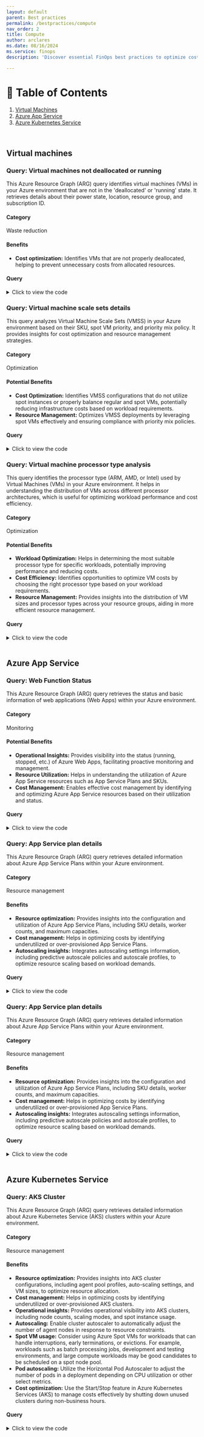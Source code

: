 ```yaml
---
layout: default
parent: Best practices
permalink: /bestpractices/compute
nav_order: 2
title: Compute
author: arclares
ms.date: 08/16/2024
ms.service: finops
description: 'Discover essential FinOps best practices to optimize cost efficiency and governance for your Azure resources.'

---
```


# 📇 Table of Contents

1. [Virtual Machines](#virtual-machines)
2. [Azure App Service](#azure-app-service)
3. [Azure Kubernetes Service](#azure-kubernetes-service)

<br>

## Virtual machines

### Query: Virtual machines not deallocated or running

This Azure Resource Graph (ARG) query identifies virtual machines (VMs) in your Azure environment that are not in the 'deallocated' or 'running' state. It retrieves details about their power state, location, resource group, and subscription ID.

#### Category

Waste reduction

#### Benefits

- **Cost optimization:** Identifies VMs that are not properly deallocated, helping to prevent unnecessary costs from allocated resources.

#### Query

<details>
  <summary>Click to view the code</summary>
  <div class="code-block">
    ```kql
    resources 
    | where type =~ 'microsoft.compute/virtualmachines' 
        and tostring(properties.extended.instanceView.powerState.displayStatus) != 'VM deallocated' 
        and tostring(properties.extended.instanceView.powerState.displayStatus) != 'VM running'
    | extend PowerState=tostring(properties.extended.instanceView.powerState.displayStatus)
    | extend VMLocation=location
    | extend resourceGroup=strcat('/subscriptions/',subscriptionId,'/resourceGroups/',resourceGroup)
    | order by id asc
    | project id, PowerState, VMLocation, resourceGroup, subscriptionId
```
  </div>
</details>

### Query: Virtual machine scale sets details

This query analyzes Virtual Machine Scale Sets (VMSS) in your Azure environment based on their SKU, spot VM priority, and priority mix policy. It provides insights for cost optimization and resource management strategies.

#### Category

Optimization

#### Potential Benefits

- **Cost Optimization:** Identifies VMSS configurations that do not utilize spot instances or properly balance regular and spot VMs, potentially reducing infrastructure costs based on workload requirements.
- **Resource Management:** Optimizes VMSS deployments by leveraging spot VMs effectively and ensuring compliance with priority mix policies.

#### Query

<details>
  <summary>Click to view the code</summary>
  <div class="code-block">
    ```kql
    resources
    | where type =~ 'microsoft.compute/virtualmachinescalesets'
    | extend SpotVMs=tostring(properties.virtualMachineProfile.priority)
    | extend SpotPriorityMix=tostring(properties.priorityMixPolicy)
    | extend SKU=tostring(sku.name)
    | extend resourceGroup=strcat('/subscriptions/',subscriptionId,'/resourceGroups/',resourceGroup)
    | project id, SKU, SpotVMs, SpotPriorityMix, subscriptionId, resourceGroup, location
    ```
  </div>
</details>

### Query: Virtual machine processor type analysis

This query identifies the processor type (ARM, AMD, or Intel) used by Virtual Machines (VMs) in your Azure environment. It helps in understanding the distribution of VMs across different processor architectures, which is useful for optimizing workload performance and cost efficiency.

#### Category

Optimization

#### Potential Benefits

- **Workload Optimization:** Helps in determining the most suitable processor type for specific workloads, potentially improving performance and reducing costs.
- **Cost Efficiency:** Identifies opportunities to optimize VM costs by choosing the right processor type based on your workload requirements.
- **Resource Management:** Provides insights into the distribution of VM sizes and processor types across your resource groups, aiding in more efficient resource management.

#### Query

<details>
  <summary>Click to view the code</summary>
  ```kql
  resources
  | where type == 'microsoft.compute/virtualmachines'
  | extend vmSize = properties.hardwareProfile.vmSize
  | extend processorType = case(
    // ARM Processors
    vmSize has "Epsv5" or vmSize has "Epdsv5" or vmSize has "Dpsv5" or vmSize has "Dpdsv", "ARM",
    // AMD Processors
    vmSize has "Standard_D2a" or vmSize has "Standard_D4a" or vmSize has "Standard_D8a" or vmSize has "Standard_D16a" or vmSize has "Standard_D32a" or vmSize has "Standard_D48a" or vmSize has "Standard_D64a" or vmSize has "Standard_D96a" or vmSize has "Standard_D2as" or vmSize has "Standard_D4as" or vmSize has "Standard_D8as" or vmSize has "Standard_D16as" or vmSize has "Standard_D32as" or vmSize has "Standard_D48as" or vmSize has "Standard_D64as" or vmSize has "Standard_D96as", "AMD",
    "Intel"
  )
  | project vmName = name, processorType, vmSize, resourceGroup
  ```
</details>

<br>

## Azure App Service

### Query: Web Function Status

This Azure Resource Graph (ARG) query retrieves the status and basic information of web applications (Web Apps) within your Azure environment.

#### Category

Monitoring

#### Potential Benefits

- **Operational Insights:** Provides visibility into the status (running, stopped, etc.) of Azure Web Apps, facilitating proactive monitoring and management.
- **Resource Utilization:** Helps in understanding the utilization of Azure App Service resources such as App Service Plans and SKUs.
- **Cost Management:** Enables effective cost management by identifying and optimizing Azure App Service resources based on their utilization and status.

#### Query

<details>
  <summary>Click to view the code</summary>
  <div class="code-block">
    <pre><code>resources
| where type =~ 'Microsoft.Web/sites'
| extend WebAppRG=resourceGroup, WebAppName=name, AppServicePlan=tostring(properties.serverFarmId), SKU=tostring(properties.sku), Type=kind, Status=tostring(properties.state), WebAppLocation=location, SubscriptionName=subscriptionId
| project id,WebAppName, Type, Status, WebAppLocation, AppServicePlan, WebAppRG,SubscriptionName
| order by id asc
</code></pre>
  </div>
</details>

### Query: App Service plan details

This Azure Resource Graph (ARG) query retrieves detailed information about Azure App Service Plans within your Azure environment.

#### Category

Resource management

#### Benefits

- **Resource optimization:** Provides insights into the configuration and utilization of Azure App Service Plans, including SKU details, worker counts, and maximum capacities.
- **Cost management:** Helps in optimizing costs by identifying underutilized or over-provisioned App Service Plans.
- **Autoscaling insights:** Integrates autoscaling settings information, including predictive autoscale policies and autoscale profiles, to optimize resource scaling based on workload demands.


#### Query

<details>
  <summary>Click to view the code</summary>
  ```kql
  resources
  | where type == "microsoft.web/serverfarms"  and sku.tier !~ 'Free'
  | project
      planId = tolower(tostring(id)),
      name,
      skuname = tostring(sku.name),
      skutier = tostring(sku.tier),
      workers = tostring(properties.numberOfWorkers),
      maxworkers = tostring(properties.maximumNumberOfWorkers),
      webRG = resourceGroup,
      Sites = tostring(properties.numberOfSites),
      SubscriptionId = subscriptionId
  | join kind=leftouter (
      resources
      | where type =="microsoft.insights/autoscalesettings"
      | project
          planId = tolower(tostring(properties.targetResourceUri)),
          PredictiveAutoscale = properties.predictiveAutoscalePolicy.scaleMode,
          AutoScaleProfiles = properties.profiles,
          resourceGroup
  ) on planId
  ```
</details>

### Query: App Service plan details

This Azure Resource Graph (ARG) query retrieves detailed information about Azure App Service Plans within your Azure environment.

#### Category

Resource management

#### Benefits

- **Resource optimization:** Provides insights into the configuration and utilization of Azure App Service Plans, including SKU details, worker counts, and maximum capacities.
- **Cost management:** Helps in optimizing costs by identifying underutilized or over-provisioned App Service Plans.
- **Autoscaling insights:** Integrates autoscaling settings information, including predictive autoscale policies and autoscale profiles, to optimize resource scaling based on workload demands.

#### Query

<details>
  <summary>Click to view the code</summary>
  <div class="code-block">
    <pre><code>resources
| where type == "microsoft.web/serverfarms"  and sku.tier !~ 'Free'
| extend  planId=tolower(tostring(id)),skuname = tostring(sku.name) , skutier = tostring(sku.tier), workers=tostring(properties.numberOfWorkers),webRG=resourceGroup,maxworkers=tostring(properties.maximumNumberOfWorkers), Sites=tostring(properties.numberOfSites), SubscriptionName=subscriptionId
| project planId, name, skuname, skutier, workers, maxworkers, webRG, Sites, SubscriptionName
| join kind=leftouter (resources | where type =="microsoft.insights/autoscalesettings" | project planId=tolower(tostring(properties.targetResourceUri)), PredictiveAutoscale=properties.predictiveAutoscalePolicy.scaleMode, AutoScaleProfiles=properties.profiles,resourceGroup) on planId
</code></pre>
  </div>
</details>

<br>

## Azure Kubernetes Service

### Query: AKS Cluster

This Azure Resource Graph (ARG) query retrieves detailed information about Azure Kubernetes Service (AKS) clusters within your Azure environment.

#### Category

Resource management

#### Benefits

- **Resource optimization:** Provides insights into AKS cluster configurations, including agent pool profiles, auto-scaling settings, and VM sizes, to optimize resource allocation.
- **Cost management:** Helps in optimizing costs by identifying underutilized or over-provisioned AKS clusters.
- **Operational insights:** Provides operational visibility into AKS clusters, including node counts, scaling modes, and spot instance usage.
- **Autoscaling:** Enable cluster autoscaler to automatically adjust the number of agent nodes in response to resource constraints.
- **Spot VM usage:** Consider using Azure Spot VMs for workloads that can handle interruptions, early terminations, or evictions. For example, workloads such as batch processing jobs, development and testing environments, and large compute workloads may be good candidates to be scheduled on a spot node pool.
- **Pod autoscaling:** Utilize the Horizontal Pod Autoscaler to adjust the number of pods in a deployment depending on CPU utilization or other select metrics.
- **Cost optimization:** Use the Start/Stop feature in Azure Kubernetes Services (AKS) to manage costs effectively by shutting down unused clusters during non-business hours.

#### Query

<details>
  <summary>Click to view the code</summary>
  ```kql
  resources
  | where type == "microsoft.containerservice/managedclusters"
  | extend AgentPoolProfiles = properties.agentPoolProfiles
  | mvexpand AgentPoolProfiles
  | project
      id,
      ProfileName = tostring(AgentPoolProfiles.name),
      Sku = tostring(sku.name),
      Tier = tostring(sku.tier),
      mode = AgentPoolProfiles.mode,
      AutoScaleEnabled = AgentPoolProfiles.enableAutoScaling,
      SpotVM = AgentPoolProfiles.scaleSetPriority,
      VMSize = tostring(AgentPoolProfiles.vmSize),
      nodeCount = tostring(AgentPoolProfiles.['count']),
      minCount = tostring(AgentPoolProfiles.minCount),
      maxCount = tostring(AgentPoolProfiles.maxCount),
      location,
      resourceGroup,
      subscriptionId,
      AKSname = name
  ```
</details>
